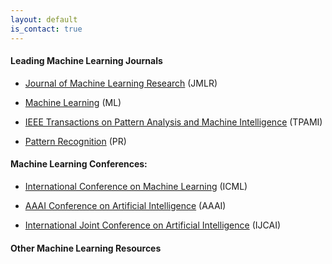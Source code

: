 ```yaml
---
layout: default
is_contact: true
---
```

#### Leading Machine Learning Journals

* [Journal of Machine Learning Research](https://dblp.uni-trier.de/db/journals/jmlr/) (JMLR)

* [Machine Learning](https://dblp.uni-trier.de/db/journals/ml/) (ML)

* [IEEE Transactions on Pattern Analysis and Machine Intelligence](https://dblp.uni-trier.de/db/journals/pami/) (TPAMI) 

* [Pattern Recognition](https://dblp.uni-trier.de/db/journals/pr/) (PR)

#### Machine Learning Conferences:

* [International Conference on Machine Learning](https://icml.cc/) (ICML)

* [AAAI Conference on Artificial Intelligence](http://www.aaai.org/Conferences/AAAI/aaai.php) (AAAI)

* [International Joint Conference on Artificial Intelligence](https://www.ijcai.org/) (IJCAI)

#### Other Machine Learning Resources
